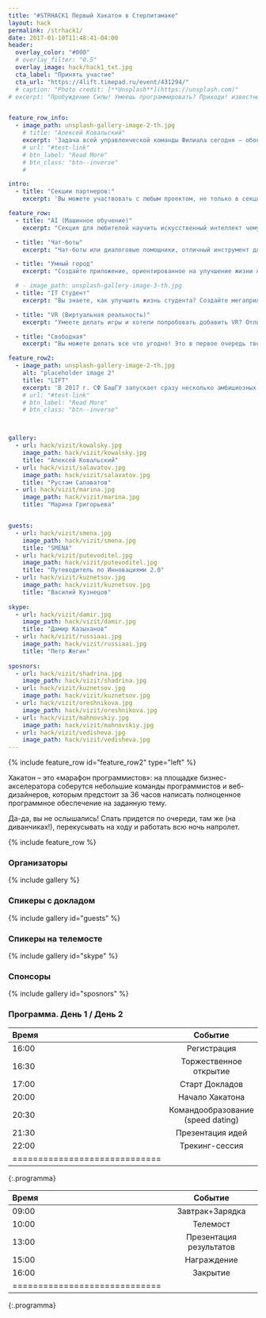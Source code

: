 ```yaml
---
title: "#STRHACK1 Первый Хакатон в Стерлитамаке"
layout: hack
permalink: /strhack1/
date: 2017-01-10T11:48:41-04:00
header:
  overlay_color: "#000"
  # overlay_filter: "0.5"
  overlay_image: hack/hack1_txt.jpg
  cta_label: "Принять участие"
  cta_url: "https://4lift.timepad.ru/event/431294/"
  # caption: "Photo credit: [**Unsplash**](https://unsplash.com)"
# excerpt: "Пробуждение Силы! Умеешь программировать? Приходи! известные гости и спикеры, нетворкинг, призы от партнеров и много интересного. "


feature_row_info:
  - image_path: unsplash-gallery-image-2-th.jpg
    # title: "Алексей Ковальский"
    excerpt: 'Задача всей управленческой команды Филиала сегодня – обогнать стремительно изменяющееся время, стать университетом будущего. Машинное обучение, робототехника, тренинговые технологии в обучении, облачная школа – все эти и многие другие проекты позволят превратить исторически самый сильный ВУЗ юга Башкортостана в центр притяжения талантливых амбициозных абитуриентов и выпускников.  '
    # url: "#test-link"
    # btn_label: "Read More"
    # btn_class: "btn--inverse"
    #

intro:
  - title: "Секции партнеров:"
    excerpt: 'Вы можете участвовать с любым проектом, не только в секциях партнеров.'

feature_row:
  - title: "AI (Машинное обучение)"
    excerpt: "Секция для любителей научить искусственный интеллект чему-нибудь новенькому"

  - title: "Чат-боты"
    excerpt: "Чат-боты или диалоговые помощники, отличный инструмент для автоматизации общения бизнеса и его пользователей в социальнах сетях"

  - title: "Умный город"
    excerpt: "Создайте приложение, ориентированное на улучшение жизни жителей вашего любимого города"

  # - image_path: unsplash-gallery-image-3-th.jpg
  - title: "IT Студент"
    excerpt: "Вы знаете, как улучшить жизнь студента? Создайте мегаприложение!"

  - title: "VR (Виртуальная реальность)"
    excerpt: "Умеете делать игры и хотели попробовать добавить VR? Отлично для Вас у нас есть пара Oculus Rift"

  - title: "Свободная"
    excerpt: "Вы можете делать все что угодно! Это в первое очередь творчество и общение."

feature_row2:
  - image_path: unsplash-gallery-image-2-th.jpg
    alt: "placeholder image 2"
    title: "LIFT"
    excerpt: 'В 2017 г. СФ БашГУ запускает сразу несколько амбициозных проектов, которые объединит под своим крылом созданный в начале года бизнес-акселератор LIFT. Одним из таких проектов станет первый на юге Башкортостана хакатон.'
    # url: "#test-link"
    # btn_label: "Read More"
    # btn_class: "btn--inverse"



gallery:
  - url: hack/vizit/kowalsky.jpg
    image_path: hack/vizit/kowalsky.jpg
    title: "Алексей Ковальский"
  - url: hack/vizit/salavatov.jpg
    image_path: hack/vizit/salavatov.jpg
    title: "Рустам Салаватов"
  - url: hack/vizit/marina.jpg
    image_path: hack/vizit/marina.jpg
    title: "Марина Григорьева"


guests:
  - url: hack/vizit/smena.jpg
    image_path: hack/vizit/smena.jpg
    title: "SMENA"
  - url: hack/vizit/putevoditel.jpg
    image_path: hack/vizit/putevoditel.jpg
    title: "Путеводитель по Инновациями 2.0"
  - url: hack/vizit/kuznetsov.jpg
    image_path: hack/vizit/kuznetsov.jpg
    title: "Василий Кузнецов"
    
skype:
  - url: hack/vizit/damir.jpg
    image_path: hack/vizit/damir.jpg
    title: "Дамир Казыханов"
  - url: hack/vizit/russiaai.jpg
    image_path: hack/vizit/russiaai.jpg
    title: "Петр Жегин"
    
sposnors:
  - url: hack/vizit/shadrina.jpg
    image_path: hack/vizit/shadrina.jpg
  - url: hack/vizit/kuznetsov.jpg
    image_path: hack/vizit/kuznetsov.jpg
  - url: hack/vizit/oreshnikova.jpg
    image_path: hack/vizit/oreshnikova.jpg
  - url: hack/vizit/mahnovskiy.jpg
    image_path: hack/vizit/mahnovskiy.jpg
  - url: hack/vizit/vedisheva.jpg
    image_path: hack/vizit/vedisheva.jpg
---
```



{% include feature_row id="feature_row2" type="left" %}

Хакатон – это «марафон программистов»: на площадке бизнес-акселератора соберутся небольшие команды программистов и веб-дизайнеров, которым предстоит за 36 часов написать полноценное программное обеспечение на заданную тему.

Да-да, вы не ослышались! Спать придется по очереди, там же (на диванчиках!), перекусывать на ходу и работать всю ночь напролет.


<!-- {% include feature_row id="intro" type="center" %} -->
{% include feature_row %}


### Организаторы

{% include gallery %}


### Спикеры с докладом

{% include gallery id="guests" %}


### Спикеры на телемосте

{% include gallery id="skype" %}



### Спонсоры

{% include gallery id="sposnors" %}


### Программа. День 1 / День 2

| Время | Событие |
|:------|:-------:|
| 16:00 | Регистрация       |
| 16:30 | Торжественное открытие       |
| 17:00 | Старт Докладов       |
| 20:00 | Начало Хакатона       |
| 20:30 | Командообразование (speed dating)       |
| 21:30 | Презентация идей       |
| 22:00 | Трекинг-сессия      |
|=============================|
{:.programma}


| Время | Событие |
|:------|:-------:|
| 09:00 | Завтрак+Зарядка       |
| 10:00 | Телемост      |
| 13:00 | Презентация результатов       |
| 15:00 | Награждение       |
| 16:00 | Закрытие     |
|=============================|
{:.programma}


<!-- {: style="text-align: center;"} -->
